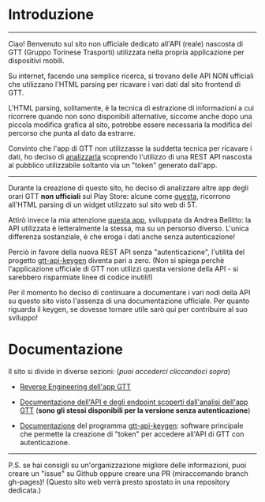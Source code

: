 # Introduzione

-----
Ciao! Benvenuto sul sito non ufficiale dedicato all'API (reale) nascosta di GTT (Gruppo Torinese Trasporti) utilizzata nella propria applicazione per dispositivi mobili.

Su internet, facendo una semplice ricerca, si trovano delle API NON ufficiali che utilizzano l'HTML parsing per ricavare i vari dati dal sito frontend di GTT.

L'HTML parsing, solitamente, è la tecnica di estrazione di informazioni a cui ricorrere quando non sono disponibili alternative, siccome anche dopo una piccola modifica grafica al sito, potrebbe essere necessaria la modifica del percorso che punta al dato da estrarre.

Convinto che l'app di GTT non utilizzasse la suddetta tecnica per ricavare i dati, ho deciso di [analizzarla](https://gtt.gabboxl.ga/gtt_reverse) scoprendo l'utilizzo di una REST API nascosta al pubblico utilizzabile soltanto via un "token" generato dall'app.

---

Durante la creazione di questo sito, ho deciso di analizzare altre app degli orari GTT **non ufficiali** sul Play Store: alcune come [questa](https://play.google.com/store/apps/details?id=it.paologodino.bustorino), ricorrono all'HTML parsing di un widget utilizzato sul sito web di 5T.

Attirò invece la mia attenzione [questa app](https://play.google.com/store/apps/details?id=com.belandsoft.orariGTT), sviluppata da Andrea Bellitto: la API utilizzata è letteralmente la stessa, ma su un persorso diverso.
L'unica differenza sostanziale, è che eroga i dati anche senza autenticazione!



Perciò in favore della nuova REST API senza "autenticazione", l'utilità del progetto [gtt-api-keygen](https://github.com/Gabboxl/gtt-api-keygen) diventa pari a zero. (Non si spiega perchè l'applicazione ufficiale di GTT non utilizzi questa versione della API - si sarebbero risparmiate linee di codice inutili!)

Per il momento ho deciso di continuare a documentare i vari nodi della API su questo sito visto l'assenza di una documentazione ufficiale.
Per quanto riguarda il keygen, se dovesse tornare utile sarò qui per contribuire al suo sviluppo!


# Documentazione

Il sito si divide in diverse sezioni: (*puoi accederci cliccandoci sopra*)

* [Reverse Engineering dell'app GTT](https://gtt.gabboxl.ga/gtt_reverse)

* <a href="https://gtt.gabboxl.ga/API" name="api_endpoints">Documentazione dell'API e degli endpoint scoperti dall'analisi dell'app GTT</a> (<b>sono gli stessi disponibili per la versione senza autenticazione</b>)

* [Documentazione](https://github.com/Gabboxl/gtt-api-keygen/blob/master/README.md) del programma [gtt-api-keygen](https://github.com/Gabboxl/gtt-api-keygen): software principale che permette la creazione di "token" per accedere all'API di GTT con autenticazione.


---

P.S. se hai consigli su un'organizzazione migliore delle informazioni, puoi creare un "issue" su Github oppure creare una PR (miraccomando branch gh-pages)! (Questo sito web verrà presto spostato in una repository dedicata.)
